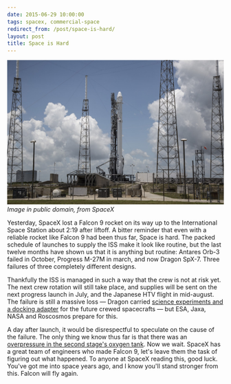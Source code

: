 ```yaml
---
date: 2015-06-29 10:00:00
tags: spacex, commercial-space
redirect_from: /post/space-is-hard/
layout: post
title: Space is Hard
---
```


![Falcon 9, before launch](/static/media/2015/06/falcon9-crs7.jpg)  
_Image in public domain, from SpaceX_

Yesterday, SpaceX lost a Falcon 9 rocket on its way up to the International Space Station about 2:19 after liftoff. A bitter reminder that even with a reliable rocket like Falcon 9 had been thus far, Space is hard. The packed schedule of launches to supply the ISS make it look like routine, but the last twelve months have shown us that it is anything but routine: Antares Orb-3 failed in October, Progress M-27M in march, and now Dragon SpX-7. Three failures of three completely different designs.

<!--more-->

Thankfully the ISS is managed in such a way that the crew is not at risk yet. The next crew rotation will still take place, and supplies will be sent on the next progress launch in July, and the Japanese HTV flight in mid-august. The failure is still a massive loss — Dragon carried [science experiments and a docking adapter](http://www.spaceflight101.com/dragon-spx-7-cargo-overview.html) for the future crewed spacecrafts — but ESA, Jaxa, NASA and Roscosmos prepare for this.

A day after launch, it would be disrespectful to speculate on the cause of the failure. The only thing we know thus far is that there was an [overpressure in the second stage's oxygen tank](https://twitter.com/elonmusk/status/615185076813459456). Now we wait. SpaceX has a great team of engineers who made Falcon 9, let's leave them the task of figuring out what happened. To anyone at SpaceX reading this, good luck. You've got me into space years ago, and I know you'll stand stronger from this. Falcon will fly again.